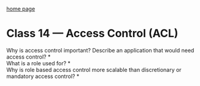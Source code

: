 [home page](https://henok-6411.github.io/reading-notes)

# Class 14 — Access Control (ACL)


Why is access control important? Describe an application that would need access control?
*  
What is a role used for?
*  
Why is role based access control more scalable than discretionary or mandatory access control?
*  
